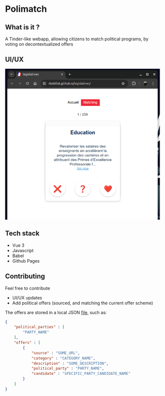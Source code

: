 # Polimatch

## What is it ?
A Tinder-like webapp, allowing citizens to match political programs, by voting on decontextualized offers

## UI/UX
![preview](./src/assets/webapp_preview.png)

## Tech stack
- Vue 3
- Javascript
- Babel
- Github Pages

## Contributing
Feel free to contribute
- UI/UX updates
- Add political offers (sourced, and matching the current offer scheme)

The offers are stored in a local JSON [file](./src/json/offers.json), such as:
```json
{
    "political_parties" : [
        "PARTY_NAME"
    ],
    "offers" : [
        {
            "source" : "SOME_URL",
            "category" : "CATEGORY_NAME",
            "description" : "SOME_DESCRIPTION",
            "political_party" : "PARTY_NAME",
            "candidate" : "SPECIFIC_PARTY_CANDIDATE_NAME"
        }
    ]
}
```